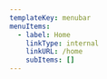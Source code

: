 ```yaml
---
templateKey: menubar
menuItems:
  - label: Home
    linkType: internal
    linkURL: /home
    subItems: []
---
```


